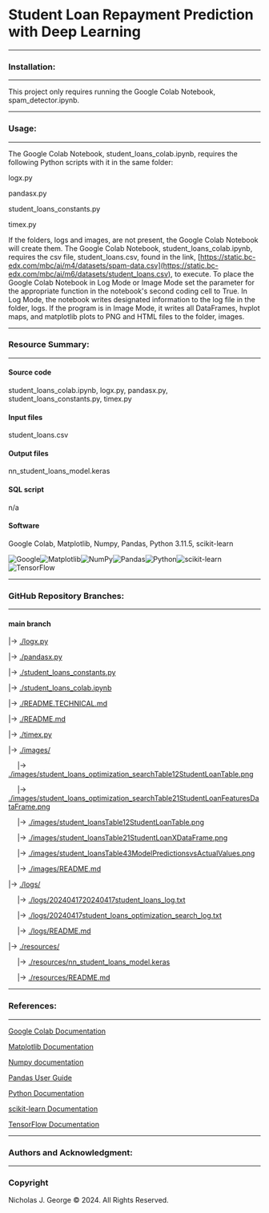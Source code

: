 # **Student Loan Repayment Prediction with Deep Learning**

----

### **Installation:**

----

This project only requires running the Google Colab Notebook, spam_detector.ipynb.

----

### **Usage:**

----

The Google Colab Notebook, student_loans_colab.ipynb, requires the following Python scripts with it in the same folder:

logx.py

pandasx.py

student_loans_constants.py

timex.py

If the folders, logs and images, are not present, the Google Colab Notebook will create them.  The Google Colab Notebook, student_loans_colab.ipynb, requires the csv file, student_loans.csv, found in the link, [https://static.bc-edx.com/mbc/ai/m4/datasets/spam-data.csv](https://static.bc-edx.com/mbc/ai/m6/datasets/student_loans.csv), to execute. To place the Google Colab Notebook in Log Mode or Image Mode set the parameter for the appropriate function in the notebook's second coding cell to True. In Log Mode, the notebook writes designated information to the log file in the folder, logs. If the program is in Image Mode, it writes all DataFrames, hvplot maps, and matplotlib plots to PNG and HTML files to the folder, images.

----

### **Resource Summary:**

----

#### Source code

student_loans_colab.ipynb, logx.py, pandasx.py, student_loans_constants.py, timex.py

#### Input files

student_loans.csv

#### Output files

nn_student_loans_model.keras

#### SQL script

n/a

#### Software

Google Colab, Matplotlib, Numpy, Pandas, Python 3.11.5, scikit-learn

![Google](https://img.shields.io/badge/google-4285F4?style=for-the-badge&logo=google&logoColor=white)![Matplotlib](https://img.shields.io/badge/Matplotlib-%23ffffff.svg?style=for-the-badge&logo=Matplotlib&logoColor=black)![NumPy](https://img.shields.io/badge/numpy-%23013243.svg?style=for-the-badge&logo=numpy&logoColor=white)![Pandas](https://img.shields.io/badge/pandas-%23150458.svg?style=for-the-badge&logo=pandas&logoColor=white)![Python](https://img.shields.io/badge/python-3670A0?style=for-the-badge&logo=python&logoColor=ffdd54)![scikit-learn](https://img.shields.io/badge/scikit--learn-%23F7931E.svg?style=for-the-badge&logo=scikit-learn&logoColor=white)![TensorFlow](https://img.shields.io/badge/TensorFlow-%23FF6F00.svg?style=for-the-badge&logo=TensorFlow&logoColor=white)

----

### **GitHub Repository Branches:**

----

#### main branch 

|&rarr; [./logx.py](./logx.py)

|&rarr; [./pandasx.py](./pandasx.py)

|&rarr; [./student_loans_constants.py](./student_loans_constants.py)

|&rarr; [./student_loans_colab.ipynb](./student_loans_colab.ipynb)

|&rarr; [./README.TECHNICAL.md](./README.TECHNICAL.md)

|&rarr; [./README.md](./README.md)

|&rarr; [./timex.py](./timex.py)

|&rarr; [./images/](./images/)

  &emsp; |&rarr; [./images/student_loans_optimization_searchTable12StudentLoanTable.png](./images/student_loans_optimization_searchTable12StudentLoanTable.png)

  &emsp; |&rarr; [./images/student_loans_optimization_searchTable21StudentLoanFeaturesDataFrame.png](./images/student_loans_optimization_searchTable21StudentLoanFeaturesDataFrame.png)

  &emsp; |&rarr; [./images/student_loansTable12StudentLoanTable.png](./images/student_loansTable12StudentLoanTable.png)
  
  &emsp; |&rarr; [./images/student_loansTable21StudentLoanXDataFrame.png](./images/student_loansTable21StudentLoanXDataFrame.png)

  &emsp; |&rarr; [./images/student_loansTable43ModelPredictionsvsActualValues.png](./images/student_loansTable43ModelPredictionsvsActualValues.png)

  &emsp; |&rarr; [./images/README.md](./images/README.md)
  
|&rarr; [./logs/](./logs/)

  &emsp; |&rarr; [./logs/2024041720240417student_loans_log.txt](./logs/20240417student_loans_log.txt)

  &emsp; |&rarr; [./logs/20240417student_loans_optimization_search_log.txt](./logs/20240417student_loans_optimization_search_log.txt)

  &emsp; |&rarr; [./logs/README.md](./logs/README.md)

|&rarr; [./resources/](./resources/)

  &emsp; |&rarr; [./resources/nn_student_loans_model.keras](./resources/nn_student_loans_model.keras)

  &emsp; |&rarr; [./resources/README.md](./resources/README.md)

----

### **References:**

----

[Google Colab Documentation](https://cloud.google.com/colab/docs)

[Matplotlib Documentation](https://matplotlib.org/stable/index.html)

[Numpy documentation](https://numpy.org/doc/1.26/)

[Pandas User Guide](https://pandas.pydata.org/docs/user_guide/index.html)

[Python Documentation](https://docs.python.org/3/contents.html)

[scikit-learn Documentation](https://scikit-learn.org/stable/)

[TensorFlow Documentation](https://www.tensorflow.org/guide)

----

### **Authors and Acknowledgment:**

----

### Copyright

Nicholas J. George © 2024. All Rights Reserved.
